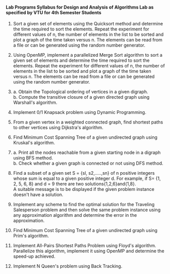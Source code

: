 #### Lab Programs Syllabus for Design and Analysis of Algorithms Lab as specified by VTU for 4th Semester Students

1. Sort a given set of elements using the Quicksort method and determine the time required to sort the elements. Repeat the experiment for different values of n, the number of elements in the list to be sorted and plot a graph of the time taken versus n. The elements can be read from a file or can be generated using the random number generator.

2. Using OpenMP, implement a parallelized Merge Sort algorithm to sort a given set of elements and determine the time required to sort the elements. Repeat the experiment for different values of n, the number of elements in the list to be sorted and plot a graph of the time taken versus n. The elements can be read from a file or can be generated using the random number generator.

3. a. Obtain the Topological ordering of vertices in a given digraph.  
b. Compute the transitive closure of a given directed graph using Warshall's algorithm.

4. Implement 0/1 Knapsack problem using Dynamic Programming.

5. From a given vertex in a weighted connected graph, find shortest paths to other vertices using Dijkstra's algorithm.

6. Find Minimum Cost Spanning Tree of a given undirected graph using Kruskal's algorithm.

7. a. Print all the nodes reachable from a given starting node in a digraph using BFS method.  
b. Check whether a given graph is connected or not using DFS method.

8. Find a subset of a given set S = {sl, s2,.....,sn} of n positive integers whose sum is equal to a given positive integer d. For example, if S= {1, 2, 5, 6, 8} and d = 9 there are two solutions{1,2,6}and{1,8}.  
A suitable message is to be displayed if the given problem instance doesn't have a solution.

9. Implement any scheme to find the optimal solution for the Traveling Salesperson problem and then solve the same problem instance using any approximation algorithm and determine the error in the approximation.

10. Find Minimum Cost Spanning Tree of a given undirected graph using Prim's algorithm.

11. Implement All-Pairs Shortest Paths Problem using Floyd's algorithm. Parallelize this algorithm, implement it using OpenMP and determine the speed-up achieved.

12. Implement N Queen's problem using Back Tracking.